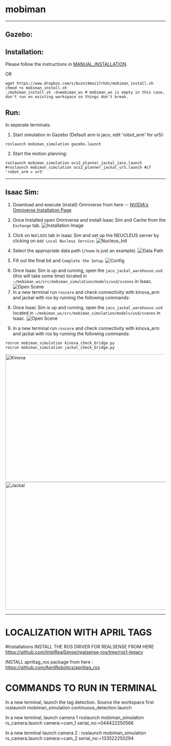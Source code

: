# mobiman
<hr>

## Gazebo:

## Installation: 

Please follow the instructions in [MANUAL_INSTALLATION](https://github.com/RIVeR-Lab/mobiman/blob/main/MANUAL_INSTALLATION).

OR

```
wget https://www.dropbox.com/s/buzni9moi17rhdz/mobiman_install.sh
chmod +x mobiman_install.sh
./mobiman_install.sh -d=mobiman_ws # mobiman_ws is empty in this case, don't run on existing workspace so things don't break.
```


## Run:

In seperate terminals:

1. Start simulation in Gazebo (Default arm is jaco, edit 'robot_arm' for ur5):
```
roslaunch mobiman_simulation gazebo.launch
```

2. Start the motion planning:
```
roslaunch mobiman_simulation ocs2_planner_jackal_jaco.launch
#roslaunch mobiman_simulation ocs2_planner_jackal_ur5.launch #if 'robot_arm = ur5'
```

<hr>

## Isaac Sim:

1. Download and execute (install) Omniverse from here -- [NVIDIA's Omniverse Installation Page](https://www.nvidia.com/en-us/omniverse/download/)

2. Once Installed open Omniverse and install Isaac Sim and Cache from the `Exchange` tab.
![Installation Image](https://i.ibb.co/DY38vVJ/image.png)
3. Click on `NUCLEUS` tab in Isaac Sim and set up the NEUCLEUS server by clicking on `Add Local Nucleus Service`.
![Nucleus_Init](https://i.ibb.co/1s9H3P6/P1.jpg)
4. Select the appropriate data path (`/home` is just an example).
![Data Path](https://i.ibb.co/qxdbvfj/P2.jpg)
5. Fill out the final bit and `Complete the Setup`.
![Config](https://i.ibb.co/SnqqtnS/P3.jpg)
<!-- <<<<<<< HEAD -->
6. Once Isaac Sim is up and running, open the `jaco_jackal_warehouse.usd` (this will take some time) located in `~/mobiman_ws/src/mobiman_simulation/models/usd/scenes` in Isaac.
![Open Scene](https://i.ibb.co/yFpV49F/image.png)
7. In a new terminal run `roscore` and check connectivity with kinova_arm and jackal with ros by running the following commands:
<!-- ======= -->

8. Once Isaac Sim is up and running, open the `jaco_jackal_warehouse.usd` located in `~/mobiman_ws/src/mobiman_simulation/models/usd/scenes` in Isaac.
![Open Scene](https://i.ibb.co/yFpV49F/image.png)

9. In a new terminal run `roscore` and check connectivity with kinova_arm and jackal with ros by running the following commands:

<!-- >>>>>>> f7f68994aad70905a9e4d69a640e054643323497 -->
```
rosrun mobiman_simulation kinova_check_bridge.py
rosrun mobiman_simulation jackal_check_bridge.py

```
<!-- ![Kinnova](https://i.ibb.co/BfK5QfD/kinnova.gif) -->
<img src="https://i.ibb.co/BfK5QfD/kinnova.gif" alt="Kinova" width="600" height="400">

<!-- ![Jackal](https://i.ibb.co/994BChj/jackal.gif) -->
<img src="https://i.ibb.co/994BChj/jackal.gif" alt="Jackal" width="600" height="400">

<hr>

# LOCALIZATION WITH APRIL TAGS
#Installations
INSTALL THE ROS DRIVER FOR REALSENSE FROM HERE	
https://github.com/IntelRealSense/realsense-ros/tree/ros1-legacy

INSTALL apriltag_ros package from here :
https://github.com/AprilRobotics/apriltag_ros

# COMMANDS TO RUN IN TERMINAL
In a new terminal, launch the tag detection. Source the workspace first 
roslaunch mobiman_simulation continuous_detection.launch

In a new terminal, launch camera 1
roslaunch mobiman_simulation rs_camera.launch camera:=cam_1 serial_no:=044422250566

In a new terminal launch camera 2 :
roslaunch mobiman_simulation rs_camera.launch camera:=cam_2 serial_no:=133522250294

